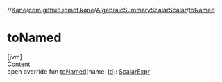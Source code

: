 //[Kane](../../index.md)/[com.github.jomof.kane](../index.md)/[AlgebraicSummaryScalarScalar](index.md)/[toNamed](to-named.md)



# toNamed  
[jvm]  
Content  
open override fun [toNamed](to-named.md)(name: [Id](../../com.github.jomof.kane.impl/index.md#%5Bcom.github.jomof.kane.impl%2FId%2F%2F%2FPointingToDeclaration%2F%5D%2FClasslikes%2F-1913698542)): [ScalarExpr](../-scalar-expr/index.md)  



